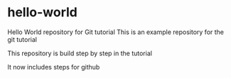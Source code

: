 # hello-world
Hello World repository for Git tutorial
This is an example repository for the git tutorial 

This repository is build step by step in the tutorial

It now includes steps for github
